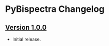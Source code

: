 # PyBispectra Changelog

## [Version 1.0.0](https://pybispectra.readthedocs.io/en/1.0.0/)

- Initial release.